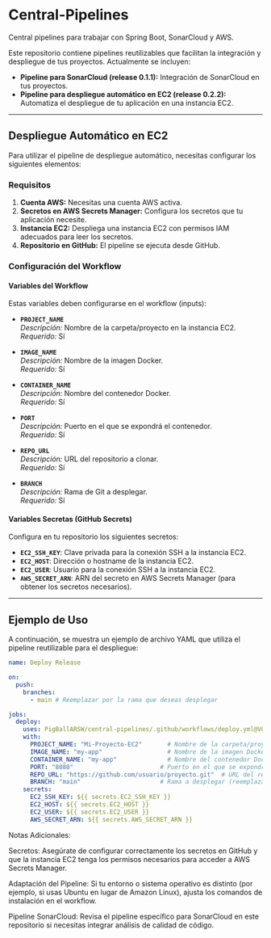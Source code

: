 # Central-Pipelines

Central pipelines para trabajar con Spring Boot, SonarCloud y AWS.

Este repositorio contiene pipelines reutilizables que facilitan la integración y despliegue de tus proyectos. Actualmente se incluyen:

- **Pipeline para SonarCloud (release 0.1.1):** Integración de SonarCloud en tus proyectos.
- **Pipeline para despliegue automático en EC2 (release 0.2.2):** Automatiza el despliegue de tu aplicación en una instancia EC2.

---

## Despliegue Automático en EC2

Para utilizar el pipeline de despliegue automático, necesitas configurar los siguientes elementos:

### Requisitos

1. **Cuenta AWS:** Necesitas una cuenta AWS activa.
2. **Secretos en AWS Secrets Manager:** Configura los secretos que tu aplicación necesite.
3. **Instancia EC2:** Despliega una instancia EC2 con permisos IAM adecuados para leer los secretos.
4. **Repositorio en GitHub:** El pipeline se ejecuta desde GitHub.

### Configuración del Workflow

#### Variables del Workflow

Estas variables deben configurarse en el workflow (inputs):

- **`PROJECT_NAME`**  
  *Descripción:* Nombre de la carpeta/proyecto en la instancia EC2.  
  *Requerido:* Sí

- **`IMAGE_NAME`**  
  *Descripción:* Nombre de la imagen Docker.  
  *Requerido:* Sí

- **`CONTAINER_NAME`**  
  *Descripción:* Nombre del contenedor Docker.  
  *Requerido:* Sí

- **`PORT`**  
  *Descripción:* Puerto en el que se expondrá el contenedor.  
  *Requerido:* Sí

- **`REPO_URL`**  
  *Descripción:* URL del repositorio a clonar.  
  *Requerido:* Sí

- **`BRANCH`**  
  *Descripción:* Rama de Git a desplegar.  
  *Requerido:* Sí

#### Variables Secretas (GitHub Secrets)

Configura en tu repositorio los siguientes secretos:

- **`EC2_SSH_KEY`**: Clave privada para la conexión SSH a la instancia EC2.
- **`EC2_HOST`**: Dirección o hostname de la instancia EC2.
- **`EC2_USER`**: Usuario para la conexión SSH a la instancia EC2.
- **`AWS_SECRET_ARN`**: ARN del secreto en AWS Secrets Manager (para obtener los secretos necesarios).

---

## Ejemplo de Uso

A continuación, se muestra un ejemplo de archivo YAML que utiliza el pipeline reutilizable para el despliegue:

```yaml
name: Deploy Release

on:
  push:
    branches:
      - main # Reemplazar por la rama que deseas desplegar

jobs:
  deploy:
    uses: PigBallARSW/central-pipelines/.github/workflows/deploy.yml@V0.2.3
    with:
      PROJECT_NAME: "Mi-Proyecto-EC2"       # Nombre de la carpeta/proyecto en la instancia EC2
      IMAGE_NAME: "my-app"                  # Nombre de la imagen Docker
      CONTAINER_NAME: "my-app"              # Nombre del contenedor Docker
      PORT: "8080"                        # Puerto en el que se expondrá el contenedor
      REPO_URL: "https://github.com/usuario/proyecto.git"  # URL del repositorio a desplegar
      BRANCH: "main"                      # Rama a desplegar (reemplaza si es necesario)
    secrets:
      EC2_SSH_KEY: ${{ secrets.EC2_SSH_KEY }}
      EC2_HOST: ${{ secrets.EC2_HOST }}
      EC2_USER: ${{ secrets.EC2_USER }}
      AWS_SECRET_ARN: ${{ secrets.AWS_SECRET_ARN }}
```

Notas Adicionales:

Secretos: Asegúrate de configurar correctamente los secretos en GitHub y que la instancia EC2 tenga los permisos necesarios para acceder a AWS Secrets Manager.

Adaptación del Pipeline: Si tu entorno o sistema operativo es distinto (por ejemplo, si usas Ubuntu en lugar de Amazon Linux), ajusta los comandos de instalación en el workflow.

Pipeline SonarCloud: Revisa el pipeline específico para SonarCloud en este repositorio si necesitas integrar análisis de calidad de código.
